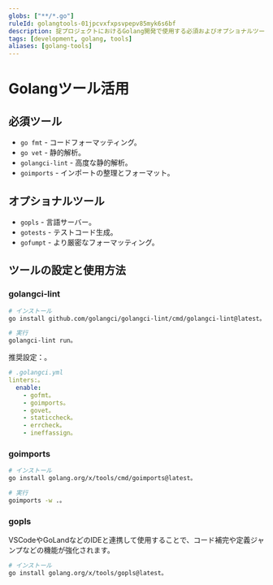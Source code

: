 ```yaml
---
globs: ["**/*.go"]
ruleId: golangtools-01jpcvxfxpsvpepv85myk6s6bf
description: 掟プロジェクトにおけるGolang開発で使用する必須およびオプショナルツールの説明と設定方法
tags: [development, golang, tools]
aliases: [golang-tools]
---
```



# Golangツール活用

## 必須ツール

- `go fmt` - コードフォーマッティング。
- `go vet` - 静的解析。
- `golangci-lint` - 高度な静的解析。
- `goimports` - インポートの整理とフォーマット。

## オプショナルツール

- `gopls` - 言語サーバー。
- `gotests` - テストコード生成。
- `gofumpt` - より厳密なフォーマッティング。

## ツールの設定と使用方法

### golangci-lint

```bash
# インストール
go install github.com/golangci/golangci-lint/cmd/golangci-lint@latest。

# 実行
golangci-lint run。
```

推奨設定：。

```yaml
# .golangci.yml
linters:。
  enable:
    - gofmt。
    - goimports。
    - govet。
    - staticcheck。
    - errcheck。
    - ineffassign。
```

### goimports

```bash
# インストール
go install golang.org/x/tools/cmd/goimports@latest。

# 実行
goimports -w .。
```

### gopls

VSCodeやGoLandなどのIDEと連携して使用することで、コード補完や定義ジャンプなどの機能が強化されます。

```bash
# インストール
go install golang.org/x/tools/gopls@latest。
